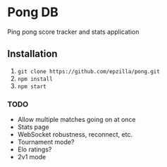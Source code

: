# Pong DB

Ping pong score tracker and stats application

## Installation

1. `git clone https://github.com/epzilla/pong.git`
2. `npm install`
3. `npm start`

### TODO

- Allow multiple matches going on at once
- Stats page
- WebSocket robustness, reconnect, etc.
- Tournament mode?
- Elo ratings?
- 2v1 mode
